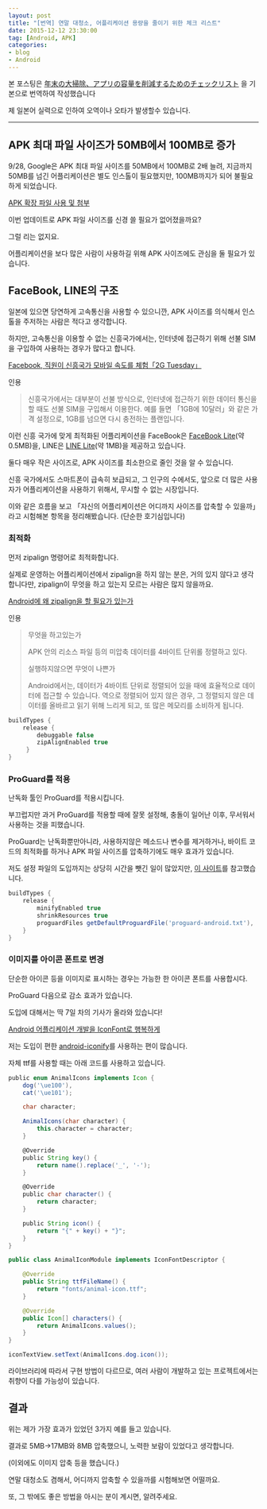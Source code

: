 ```yaml
---
layout: post
title: "[번역] 연말 대청소, 어플리케이션 용량을 줄이기 위한 체크 리스트"
date: 2015-12-12 23:30:00
tag: [Android, APK]
categories:
- blog
- Android
---
```


본 포스팅은 [年末の大掃除、アプリの容量を削減するためのチェックリスト](http://qiita.com/cookych/items/8399c58297c9860e54ad) 을 기본으로 번역하여 작성했습니다

제 일본어 실력으로 인하여 오역이나 오타가 발생할수 있습니다.

<!--more-->

- - -

## APK 최대 파일 사이즈가 50MB에서 100MB로 증가

9/28, Google은 APK 최대 파일 사이즈를 50MB에서 100MB로 2배 늘려, 지금까지 50MB를 넘긴 어플리케이션은 별도 인스톨이 필요했지만, 100MB까지가 되어 불필요하게 되었습니다.

[APK 확장 파일 사용 및 첨부](https://support.google.com/googleplay/android-developer/answer/2481797?hl=ko)

이번 업데이트로 APK 파일 사이즈를 신경 쓸 필요가 없어졌을까요?

그럴 리는 없지요.

어플리케이션을 보다 많은 사람이 사용하길 위해 APK 사이즈에도 관심을 둘 필요가 있습니다.

## FaceBook, LINE의 구조

일본에 있으면 당연하게 고속통신을 사용할 수 있으니깐, APK 사이즈를 의식해서 인스톨을 주저하는 사람은 적다고 생각합니다.

하지만, 고속통신을 이용할 수 없는 신흥국가에서는, 인터넷에 접근하기 위해 선불 SIM을 구입하여 사용하는 경우가 많다고 합니다.

[Facebook, 직원이 신흥국가 모바일 속도를 체험「2G Tuesday」](http://bylines.news.yahoo.co.jp/satohitoshi/20151121-00051676/)

인용
> 신흥국가에서는 대부분이 선불 방식으로, 인터넷에 접근하기 위한 데이터 통신을 할 때도 선불 SIM을 구입해서 이용한다. 예를 들면 「1GB에 10달러」와 같은 가격 설정으로, 1GB를 넘으면 다시 충전하는 플랜입니다.

이런 신흥 국가에 맞게 최적화된 어플리케이션을 FaceBook은 [FaceBook Lite](https://play.google.com/store/apps/details?id=com.facebook.lite&hl=ja)(약 0.5MB)을, LINE은 [LINE Lite](https://play.google.com/store/apps/details?id=com.linecorp.linelite&hl=ja)(약 1MB)을 제공하고 있습니다.

둘다 매우 작은 사이즈로, APK 사이즈를 최소한으로 줄인 것을 알 수 있습니다.

신흥 국가에서도 스마트폰이 급속히 보급되고, 그 인구의 수에서도, 앞으로 더 많은 사용자가 어플리케이션을 사용하기 위해서, 무시할 수 없는 시장입니다.

이와 같은 흐름을 보고 「자신의 어플리케이션은 어디까지 사이즈를 압축할 수 있을까」라고 시험해본 항목을 정리해봤습니다. (단순한 호기심입니다)

### 최적화

먼저 zipalign 명령어로 최적화합니다.

실제로 운영하는 어플리케이션에서 zipalign을 하지 않는 분은, 거의 있지 않다고 생각합니다만, zipalign이 무엇을 하고 있는지 모르는 사람은 많지 않을까요.

[Android에 왜 zipalign을 할 필요가 있는가](http://qiita.com/nogson/items/abe1016f36c3b331db30)

인용
> 무엇을 하고있는가
>
> APK 안의 리소스 파일 등의 미압축 데이터를 4바이트 단위롤 정렬하고 있다.
>
> 실행하지않으면 무엇이 나쁜가
>
> Android에서는, 데이터가 4바이트 단위로 정렬되어 있을 때에 효율적으로 데이터에 접근할 수 있습니다.
> 역으로 정렬되어 있지 않은 경우, 그 정렬되지 않은 데이터를 올바르고 읽기 위해 느리게 되고, 또 많은 메모리를 소비하게 됩니다.


```groovy
buildTypes {
    release {
        debuggable false
        zipAlignEnabled true
     }
}
```

### ProGuard를 적용

난독화 툴인 ProGuard를 적용시킵니다.

부끄럽지만 과거 ProGuard를 적용할 때에 잘못 설정해, 충돌이 일어난 이후, 무서워서 사용하는 것을 피했습니다.

ProGuard는 난독화뿐만아니라, 사용하지않은 메소드나 변수를 제거하거나, 바이트 코드의 최적화를 하거나 APK 파일 사이즈를 압축하기에도 매우 효과가 있습니다.

저도 설정 파일의 도입까지는 상당히 시간을 뺏긴 일이 많았지만, [이 사이트](http://www.andr0o0id.com/?p=5340)를 참고했습니다.


```groovy
buildTypes {
    release {
        minifyEnabled true
        shrinkResources true
        proguardFiles getDefaultProguardFile('proguard-android.txt'), 'proguard-rules.pro'
    }
}
```


### 이미지를 아이콘 폰트로 변경

단순한 아이콘 등을 이미지로 표시하는 경우는 가능한 한 아이콘 폰트를 사용합시다.

ProGuard 다음으로 감소 효과가 있습니다.

도입에 대해서는 딱 7일 차의 기사가 올라와 있습니다!

[Android 어플리케이션 개발을 IconFont로 행복하게](http://qiita.com/motodimago/items/8f10a7ddb3bb8f523bfc)

저는 도입이 편한 [android-iconify](https://github.com/JoanZapata/android-iconify)를 사용하는 편이 많습니다.

자체 ttf를 사용할 때는 아래 코드를 사용하고 있습니다.


```groovy
public enum AnimalIcons implements Icon {
    dog('\ue100'),
    cat('\ue101');

    char character;

    AnimalIcons(char character) {
        this.character = character;
    }

    @Override
    public String key() {
        return name().replace('_', '-');
    }

    @Override
    public char character() {
        return character;
    }

    public String icon() {
        return "{" + key() + "}";
    }
}
```


```java
public class AnimalIconModule implements IconFontDescriptor {

    @Override
    public String ttfFileName() {
        return "fonts/animal-icon.ttf";
    }

    @Override
    public Icon[] characters() {
        return AnimalIcons.values();
    }
}
```


```java
iconTextView.setText(AnimalIcons.dog.icon());
```

라이브러리에 따라서 구현 방법이 다르므로, 여러 사람이 개발하고 있는 프로젝트에서는 취향이 다를 가능성이 있습니다.

## 결과

위는 제가 가장 효과가 있었던 3가지 예를 들고 있습니다.

결과로 5MB→17MB와 8MB 압축했으니, 노력한 보람이 있었다고 생각합니다.

(이외에도 이미지 압축 등을 했습니다.)

연말 대청소도 겸해서, 어디까지 압축할 수 있을까를 시험해보면 어떨까요.

또, 그 밖에도 좋은 방법을 아시는 분이 계시면, 알려주세요.
